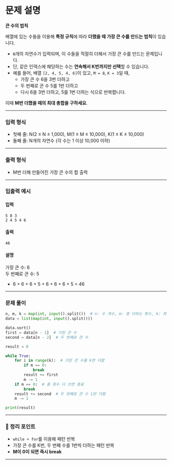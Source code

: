 
# 문제 설명

**큰 수의 법칙**

배열에 있는 수들을 이용해 **특정 규칙**에 따라 **더했을 때 가장 큰 수를 만드는 법칙**이 있습니다.

- `N`개의 자연수가 입력되며, 이 수들을 적절히 더해서 가장 큰 수를 만드는 문제입니다.
- 단, 같은 인덱스에 해당하는 수는 **연속해서 K번까지만 선택**할 수 있습니다.
- 예를 들어, 배열 `[2, 4, 5, 4, 6]`이 있고, `M = 8`, `K = 3`일 때,
  - 가장 큰 수 6을 3번 더하고
  - 두 번째로 큰 수 5를 1번 더하고
  - 다시 6을 3번 더하고, 5를 1번 더하는 식으로 반복합니다.

이때 **M번 더했을 때의 최대 총합을 구하세요**.

---

### 입력 형식

- 첫째 줄: N(2 ≤ N ≤ 1,000), M(1 ≤ M ≤ 10,000), K(1 ≤ K ≤ 10,000)
- 둘째 줄: N개의 자연수 (각 수는 1 이상 10,000 이하)

---

### 출력 형식

- M번 더해 만들어진 가장 큰 수의 합 출력

---

### 입출력 예시

#### 입력
```
5 8 3
2 4 5 4 6
```

#### 출력
```
46
```

#### 설명

가장 큰 수: 6  
두 번째로 큰 수: 5

- 6 + 6 + 6 + 5 + 6 + 6 + 6 + 5 = 46

---

### 문제 풀이

```python
n, m, k = map(int, input().split())  # n: 수 개수, m: 총 더하는 횟수, k: 최대 연속 허용 횟수
data = list(map(int, input().split()))

data.sort()
first = data[n - 1]  # 가장 큰 수
second = data[n - 2]  # 두 번째로 큰 수

result = 0

while True:
    for i in range(k):  # 가장 큰 수를 k번 더함
        if m == 0:
            break
        result += first
        m -= 1
    if m == 0:  # 총 횟수 다 쓰면 종료
        break
    result += second  # 두 번째로 큰 수 1번 더함
    m -= 1

print(result)
```

---

### 📌 정리 포인트

- `while + for`를 이용해 패턴 반복
- 가장 큰 수를 K번, 두 번째 수를 1번씩 더하는 패턴 반복
- **M이 0이 되면 즉시 break**

---
